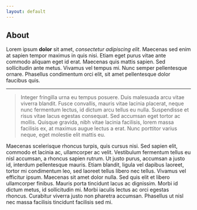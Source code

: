 ```yaml
---
layout: default
---
```


<h2> About</h2>

Lorem ipsum **dolor** sit amet, *consectetur adipiscing elit*. Maecenas sed enim at sapien tempor maximus in quis nisi. Etiam eget purus vitae ante commodo aliquam eget id erat. Maecenas quis mattis sapien. Sed sollicitudin ante metus. Vivamus vel tempus mi. Nunc semper pellentesque ornare. Phasellus condimentum orci elit, sit amet pellentesque dolor faucibus quis.

---

>Integer fringilla urna eu tempus posuere. Duis malesuada arcu vitae viverra blandit. Fusce convallis, mauris vitae lacinia placerat, neque nunc fermentum lectus, id dictum arcu tellus eu nulla. Suspendisse et risus vitae lacus egestas consequat. Sed accumsan eget tortor ac mollis. Quisque gravida, nibh vitae lacinia facilisis, lorem massa facilisis ex, at maximus augue lectus a erat. Nunc porttitor varius neque, eget molestie elit mattis eu.



Maecenas scelerisque rhoncus turpis, quis cursus nisi. Sed sapien elit, commodo et lacinia ac, ullamcorper ac velit. Vestibulum fermentum tellus eu nisl accumsan, a rhoncus sapien rutrum. Ut justo purus, accumsan a justo id, interdum pellentesque mauris. Etiam blandit, ligula vel dapibus laoreet, tortor mi condimentum leo, sed laoreet tellus libero nec tellus. Vivamus vel efficitur ipsum. Maecenas sit amet dolor nulla. Sed quis elit et libero ullamcorper finibus. Mauris porta tincidunt lacus ac dignissim. Morbi id dictum metus, id sollicitudin mi. Morbi iaculis lectus ac orci egestas rhoncus. Curabitur viverra justo non pharetra accumsan. Phasellus ut nisl nec massa facilisis tincidunt facilisis sed mi.
